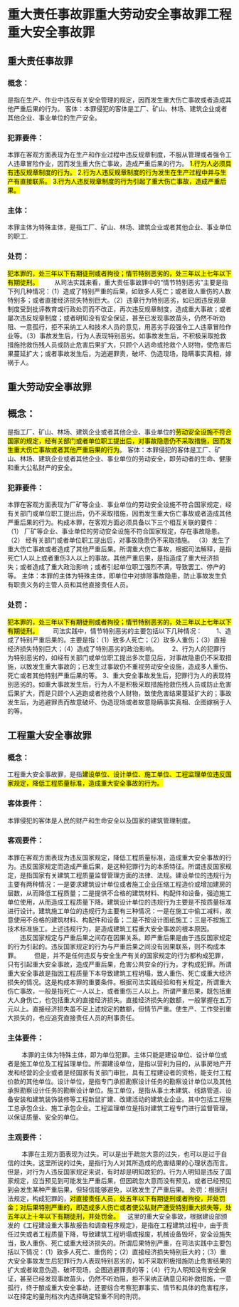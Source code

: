 # 重大责任事故罪重大劳动安全事故罪工程重大安全事故罪
## 重大责任事故罪 
### 概念：
是指在生产、作业中违反有关安全管理的规定，因而发生重大伤亡事故或者造成其他严重后果的行为。
客体：本罪侵犯的客体是工厂、矿山、林场、建筑企业或者其他企业、事业单位的生产安全。
### 犯罪要件：
本罪在客观方面表现为在生产和作业过程中违反规章制度，不服从管理或者强令工人违章冒险作业，因而发生重大伤亡事故，造成严重后果的行为。
<mark>1.行为人必须具有违反规章制度的行为。</mark>
<mark>2.行为人违反规章制度的行为发生在生产过程中并与生产有直接联系。</mark>
<mark>3.行为人违反规章制度的行为引起了重大伤亡事故，造成严重后果。</mark>
### 主体：
本罪主体为特殊主体，是指工厂、矿山、林场、建筑企业或者其他企业、事业单位的职工.
### 处罚：
<mark>犯本罪的，处三年以下有期徒刑或者拘役；情节特别恶劣的，处三年以上七年以下有期徒刑。</mark>
　　 从司法实践来看，重大责任事故罪中的“情节特别恶劣”主要是指下列几种情况：（1）造成了特别严重的后果，如致多人死亡；或者致人重伤的人数特别多；或者直接经济损失特别巨大。（2）违章行为特别恶劣，如已因违反规章制度受到批评教育或行政处罚而不改正，再次违反规章制度，造成重大事故；或者屡次违反规章制度；或者明知没有安全保证，甚至已发现事故苗头，仍然不听劝阻、一意孤行，拒不采纳工人和技术人员的意见，用恶劣手段强令工人违章冒险作业等。（3）事故发生后，行为人表现特别恶劣。如事故发生后，不积极采取抢救措施抢救伤残人员或防止危害后果扩大，只顾个人逃命或抢救个人财物，使危害后果蔓延扩大；或者事故发生后，为逃避罪责，破坏、伪造现场，隐瞒事实真相，嫁祸于人。
 
## 重大劳动安全事故罪
## 概念：
是指工厂、矿山、林场、建筑企业或者其他企业、事业单位的<mark>劳动安全设施不符合国家的规定，经有关部门或者单位职工提出后，对事故隐患仍不采取措施，因而发生重大伤亡事故或者其他严重后果的行为</mark>。
客体：本罪侵犯的客体是工厂、矿山、林场、建筑企业或者其他企业、事业单位的劳动安全，即劳动者的生命、健康和重大公私财产的安全。
### 犯罪要件：
本罪在客观方面表现为厂矿等企业、事业单位的劳动安全设施不符合国家规定，经有关部门或单位职工提出后，仍不采取措施，因而发生重大伤亡事故或者造成其他严重后果的行为。构成本罪，在客观方面必须具备以下三个相互关联的要件：
（1）   厂矿等企业、事业单位的劳动安全设施不符合国家规定，存在事故隐患。
（2）   经有关部门或者单位职工提出后，对事故隐患仍不采取措施。
（3）发生了重大伤亡事故或者造成了其他严重后果。所谓重大伤亡事故，根据司法解释，是指死亡1人以上或者重伤3人以上的事故。其他严重后果，是指造成了重大经济损失；或者造成了重大政治影响；或者引起单位职工强烈不满，导致罢工、停产的等。
主体：本罪的主体为特殊主体，即单位中对排除事故隐患，防止事故发生负有职责义务的主管人员和其他直接责任人员。
### 处罚：
<mark>犯本罪的，处三年以下有期徒刑或者拘役；情节特别恶劣的，处三年以上七年以下有期徒刑。</mark>
　　司法实践中，情节特别恶劣的主要包括以下几种情况：
　　1、造成了特别严重后果的。主要是指：（1）致多人死亡；（2）玫多人重伤；（3）直接经济损失特别巨大；（4）造成了特别恶劣的政治影响。
　　2、行为人的犯罪行为特别恶劣的，如经有关部门或单位职工提出多次意见后，对事故隐患仍不采取措施，以致发生重大事故的；已发生过事故仍不重视劳动安全设施，造成多人重伤、死亡或者其他特别严重后果的等。
3、重大安全事故发生后，犯罪行为人的表现特别恶劣的。如重大事故发生后，行为人不是积极采取措施抢救伤残人员或防止危害后果扩大，而是只顾个人逃跑或者抢救个人财物，致使危害结果蔓延扩大的；事故发生后，为逃避罪责而故意破坏、伪造现场或者故意隐瞒事实真相、企图嫁祸于人的等。
 
## 工程重大安全事故罪
### 概念：
工程重大安全事故罪，是指<mark>建设单位、设计单位、施工单位、工程监理单位违反国家规定，降低工程质量标准，造成重大安全事故的行为。</mark>
### 客体要件：
本罪侵犯的客体是人民的财产和生命安全以及国家的建筑管理制度。
### 客观要件：
本罪在客观方面表现为违反国家规定，降低工程质量标准，造成重大安全事故的行为。违反国家规定而造成严重后果，是这种犯罪行为的本质特征。所谓违反国家规定，是指国家有关建筑工程质量监督管理方面的法律、法规。建设单位的违规行为主要有两种情况：一是要求建筑设计单位或者施工企业压缩工程造价或增加建房的层数，从而降低工程质量；二是提供不合格的建筑材料、构配件和设备，强迫施工单位使用，从而造成工程质量下降。建筑设计单位的违规行为主要是不按质量标准进行设计。建筑施工单位的违规行为主要有三种情况：一是在施工中偷工减料，故意使用不合格的建筑材料、构配件和设备；二是不按设计图纸施工；三是不按施工技术标准施工。上述违规行为，是造成建筑工程重大安全事故的根本原因。
　　违反国家规定与严重后果之间存在因果关系。即严重后果是由于违反国家规定的行为引起的。违反国家规定的行为与严重后果之间没有因果联系，则不构成本罪。
　　但是，并不是任何违反与安全生产有关的国家规定的行为都构成犯罪，只有引起重大安全事故，造成严重后果，危害公共安全的行为，才构成犯罪。所谓重大安全事故是指因工程质量下本导致建筑工程坍塌，致人重伤、死亡或重大经济损失的情况。这是构成本罪的重要条件。根据司法实践经验和有关规定，所谓重大伤亡事故，一般是指死亡一人以上，或者重伤三人以上。所谓严重后果，既包括重大人身伤亡，也包括重大的直接经济损失。直接经济损失的数额，一般掌握在五万元以上。直接经济损失虽不足上述规定的数额，但情节严重。使生产、工作受到重大损失的，也应追究直接责任人员的刑事责任。
### 主体要件：
　　 本罪的主体为特殊主体，即为单位犯罪。主体只能是建设单位、设计单位或者是施工单位及工程监理单位。所谓建设单位，是指以营利为目的，从事房地产开发和经营的企业或者是经国家有关部门审批，具有工程建设者的资格，能支付工程价款的其他单位。设计单位，是指专门承担勘察设计任务的勘察设计单位以及其他承担勘察设计任务的勘察设计单位。施工单位，是指从事土木建筑、线路管道、设备安装和建筑装饰装修等工程新鼠扩建、改建活动的建筑业企业。其中包括工程施工总承包企业、施工承包企业。工程监理单位是指对建筑工程专门进行监督管理，以保证质量、安全的单位。
### 主观要件：
　　 本罪在主观方面表现为过失。可以是出于疏忽大意的过失，也可以是过于自信的过失。这里所说的过失，是指行为人对其所造成的危害结果的心理状态而言。但是，对行为人违反国家规定来说，有时却是明知故犯的。行为人明知是违反了国家规定，应当预见到可能发生严重后果，但因疏忽大意而没有预见，或者已经预见到会发生某种严重后果，但轻信能够避免，以致发生了严重后果。 
处罚：根据刑法规定，构成犯罪的，<mark>对直接责任人员，处五年以下有期徒刑或者拘役，并处罚金；对后果特别严重的，即造成多人伤亡或者使公私财产遭受特别重大损失等，处五年以上十年以下有期徒刑，并处罚金。</mark>
　这里的重大安全事故，根据建设部颁发的《工程建设重大事故报告和调查程序规定》，是指在工程建筑过程中，由于责任过失或者工程质量下降，导致建筑工程坍塌或报废，机械设备毁坏，安全设施失当，致人重伤、死亡或重大经济损失的。所谓后果特别严重，在司法实践中主要包括以下情况：（1）致多人死亡、重伤的；（2）直接经济损失特别巨大的；（3）重大安全事故发生后犯罪行为人表现特别恶劣的，如不采取积极措施防止危害结果的扩大或者故意伪造、破坏现场，企图逃避罪责的等；（4）行为人明知没有安全保证，甚至已经发现事故苗头，仍然不听劝阻，拒不采纳正确意见和补救措施，一意孤行，终于酿成重大安全事劫，还要综合考察犯罪事实、情节和具体的危害程序，以在择定的量刑档次内选择确定轻重不同的刑罚。 

